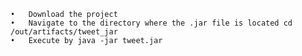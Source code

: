 	•	Download the project
	•	Navigate to the directory where the .jar file is located cd /out/artifacts/tweet_jar
	•	Execute by java -jar tweet.jar

